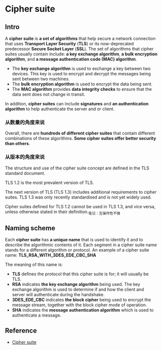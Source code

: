 # Cipher suite

## Intro

A **cipher suite** is **a set of algorithms** that help secure a network connection that uses **Transport Layer Security** (**TLS**) or its now-deprecated predecessor **Secure Socket Layer** (**SSL**). The set of algorithms that cipher suites usually contain include: **a key exchange algorithm**, **a bulk encryption algorithm**, and **a message authentication code (MAC) algorithm**.

- The **key exchange algorithm** is used to exchange a key between two devices. This key is used to encrypt and decrypt the messages being sent between two machines.
- The **bulk encryption algorithm** is used to encrypt the data being sent.
- The **MAC algorithm** provides **data integrity checks** to ensure that the data sent does not change in transit.

In addition, **cipher suites** can include **signatures** and **an authentication algorithm** to help authenticate the server and or client.

### 从数量的角度来说

Overall, there are **hundreds of different cipher suites** that contain different combinations of these algorithms. **Some cipher suites offer better security than others**.

### 从版本的角度来说

The structure and use of the cipher suite concept are defined in the TLS standard document.

TLS 1.2 is the most prevalent version of TLS.

The next version of TLS (TLS 1.3) includes additional requirements to cipher suites. TLS 1.3 was only recently standardised and is not yet widely used.

Cipher suites defined for TLS 1.2 cannot be used in TLS 1.3, and vice versa, unless otherwise stated in their definition.<sub>笔记：互操作性不强</sub>

## Naming scheme

Each **cipher suite** has **a unique name** that is used to identify it and to describe the algorithmic contents of it. Each segment in a cipher suite name stands for a different algorithm or protocol. An example of a cipher suite name: **TLS_RSA_WITH_3DES_EDE_CBC_SHA**

The meaning of this name is:

- **TLS** defines the protocol that this cipher suite is for; it will usually be TLS.
- **RSA** indicates **the key exchange algorithm** being used. The key exchange algorithm is used to determine if and how the client and server will authenticate during the handshake.
- **3DES_EDE_CBC** indicates **the block cipher** being used to encrypt the message stream, together with the block cipher mode of operation.
- **SHA** indicates the **message authentication algorithm** which is used to authenticate a message.

## Reference

- [Cipher suite](https://en.wikipedia.org/wiki/Cipher_suite)
